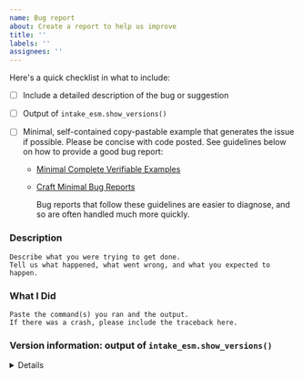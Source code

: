 ```yaml
---
name: Bug report
about: Create a report to help us improve
title: ''
labels: ''
assignees: ''
---
```


<!--

Thanks for submitting an issue!

-->

Here's a quick checklist in what to include:

- [ ] Include a detailed description of the bug or suggestion
- [ ] Output of `intake_esm.show_versions()`
- [ ] Minimal, self-contained copy-pastable example that generates the issue if possible. Please be concise with code posted. See guidelines below on how to provide a good bug report:

  - [Minimal Complete Verifiable Examples](https://stackoverflow.com/help/mcve)
  - [Craft Minimal Bug Reports](http://matthewrocklin.com/blog/work/2018/02/28/minimal-bug-reports)

    Bug reports that follow these guidelines are easier to diagnose,
    and so are often handled much more quickly.

### Description

```
Describe what you were trying to get done.
Tell us what happened, what went wrong, and what you expected to happen.
```

### What I Did

```
Paste the command(s) you ran and the output.
If there was a crash, please include the traceback here.
```

### Version information: output of `intake_esm.show_versions()`

<details>

Paste the output of `intake_esm.show_versions()` here:

```python
import intake_esm
intake_esm.show_versions()
```

</details>
